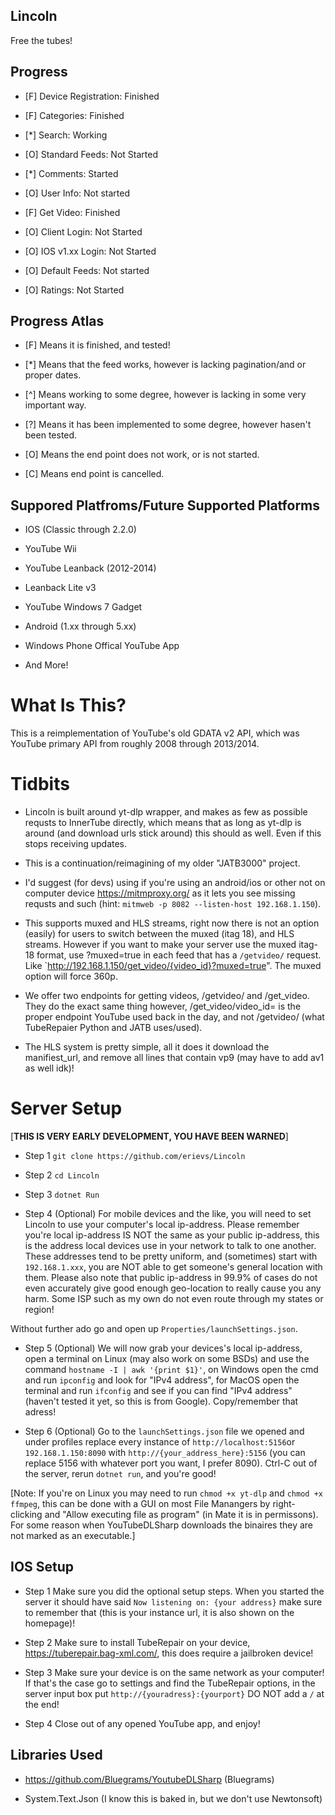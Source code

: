 ## Lincoln ##

Free the tubes!

## Progress ##

- [F] Device Registration: Finished

- [F] Categories: Finished

- [*] Search: Working

- [O] Standard Feeds: Not Started

- [*] Comments: Started

- [O] User Info: Not started

- [F] Get Video: Finished 

- [O] Client Login: Not Started

- [O] IOS v1.xx Login: Not Started
 
- [O] Default Feeds: Not started

- [O] Ratings: Not Started
 
## Progress Atlas

- [F] Means it is finished, and tested! 

- [*] Means that the feed works, however is lacking pagination/and or proper dates. 

- [^] Means working to some degree, however is lacking in some very important way.

- [?] Means it has been implemented to some degree, however hasen't been tested.

- [O] Means the end point does not work, or is not started.

- [C] Means end point is cancelled.

## Suppored Platfroms/Future Supported Platforms

- IOS (Classic through 2.2.0)

- YouTube Wii

- YouTube Leanback (2012-2014)

- Leanback Lite v3

- YouTube Windows 7 Gadget

- Android (1.xx through 5.xx)

- Windows Phone Offical YouTube App

- And More!

# What Is This?

This is a reimplementation of YouTube's old GDATA v2 API, which was YouTube primary API from
roughly 2008 through 2013/2014. 

# Tidbits

- Lincoln is built around yt-dlp wrapper, and makes as few as possible requsts to InnerTube directly,
which means that as long as yt-dlp is around (and download urls stick around) this should as well. Even
if this stops receiving updates.

- This is a continuation/reimagining of my older "JATB3000" project.

- I'd suggest (for devs) using if you're using an android/ios or other not on computer device https://mitmproxy.org/
as it lets you see missing requsts and such (hint: `mitmweb -p 8082 --listen-host 192.168.1.150`).

- This supports muxed and HLS streams, right now there is not an option (easily) for users to switch between the muxed (itag 18),
and HLS streams. However if you want to make your server use the muxed itag-18 format, use ?muxed=true in each feed that has a 
`/getvideo/` request. Like `http://192.168.1.150/get_video/{video_id}?muxed=true". The muxed option will force 360p.

- We offer two endpoints for getting videos, /getvideo/ and /get_video. They do the exact same thing however, /get_video/video_id=
is the proper endpoint YouTube used back in the day, and not /getvideo/ (what TubeRepaier Python and JATB uses/used).

- The HLS system is pretty simple, all it does it download the manifiest_url, and remove all lines that contain vp9 (may have to add av1 as well idk)!

# Server Setup

[**THIS IS VERY EARLY DEVELOPMENT, YOU HAVE BEEN WARNED**]

- Step 1 `git clone https://github.com/erievs/Lincoln`

- Step 2 `cd Lincoln`

- Step 3 `dotnet Run`

- Step 4 (Optional) For mobile devices and the like, you will need to set Lincoln to use your computer's local ip-address.
Please remember you're local ip-address IS NOT the same as your public ip-address, this is the address local devices use in your
network to talk to one another. These addresses tend to be pretty uniform, and (sometimes) start with `192.168.1.xxx`, you are NOT able to
get someone's general location with them. Please also note that public ip-address in 99.9% of cases do not even accurately give good enough
geo-location to really cause you any harm. Some ISP such as my own do not even route through my states or region!

Without further ado go and open up `Properties/launchSettings.json`.

- Step 5 (Optional) We will now grab your devices's local ip-address, open a terminal on Linux (may also work on some BSDs) and use the 
command  `hostname -I | awk '{print $1}'`, on Windows open the cmd and run `ipconfig` and look for "IPv4 address", for MacOS open the
terminal and run `ifconfig` and see if you can find "IPv4 address" (haven't tested it yet, so this is from Google). Copy/remember that adress!

- Step 6 (Optional) Go to the `launchSettings.json` file we opened and under profiles replace every instance of `http://localhost:5156`or `192.168.1.150:8090` 
with `http://{your_address_here}:5156` (you can replace 5156 with whatever port you want, I prefer 8090). Ctrl-C out of the server, rerun `dotnet run`, and 
you're good!

[Note: If you're on Linux you may need to run `chmod +x yt-dlp` and `chmod +x ffmpeg`, this can be done
with a GUI on most File Manangers by right-clicking and "Allow executing file as program" (in Mate it is in 
permissons). For some reason when YouTubeDLSharp downloads the binaires they are not marked as an executable.]

## IOS Setup

- Step 1 Make sure you did the optional setup steps. When you started the server it should have said `Now listening on: {your address}`
make sure to remember that (this is your instance url, it is also shown on the homepage)! 

- Step 2 Make sure to install TubeRepair on your device, https://tuberepair.bag-xml.com/, this does require a jailbroken device!

- Step 3 Make sure your device is on the same network as your computer! If that's the case go to settings and find the TubeRepair options,
in the server input box put `http://{youradress}:{yourport}` DO NOT add a `/` at the end!

- Step 4 Close out of any opened YouTube app, and enjoy!

## Libraries Used

- https://github.com/Bluegrams/YoutubeDLSharp (Bluegrams)

- System.Text.Json (I know this is baked in, but we don't use Newtonsoft)